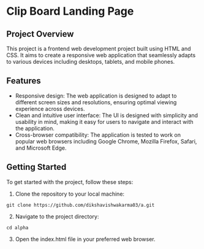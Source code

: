 # Clip Board Landing Page

## Project Overview
This project is a frontend web development project built using HTML and CSS. It aims to create a responsive web application that seamlessly adapts to various devices including desktops, tablets, and mobile phones.

## Features
- Responsive design: The web application is designed to adapt to different screen sizes and resolutions, ensuring optimal viewing experience across devices.
- Clean and intuitive user interface: The UI is designed with simplicity and usability in mind, making it easy for users to navigate and interact with the application.
- Cross-browser compatibility: The application is tested to work on popular web browsers including Google Chrome, Mozilla Firefox, Safari, and Microsoft Edge.

## Getting Started

To get started with the project, follow these steps:

1. Clone the repository to your local machine:

```
git clone https://github.com/dikshavishwakarma03/a.git
```
2. Navigate to the project directory:
```
cd alpha
```
3. Open the index.html file in your preferred web browser.

